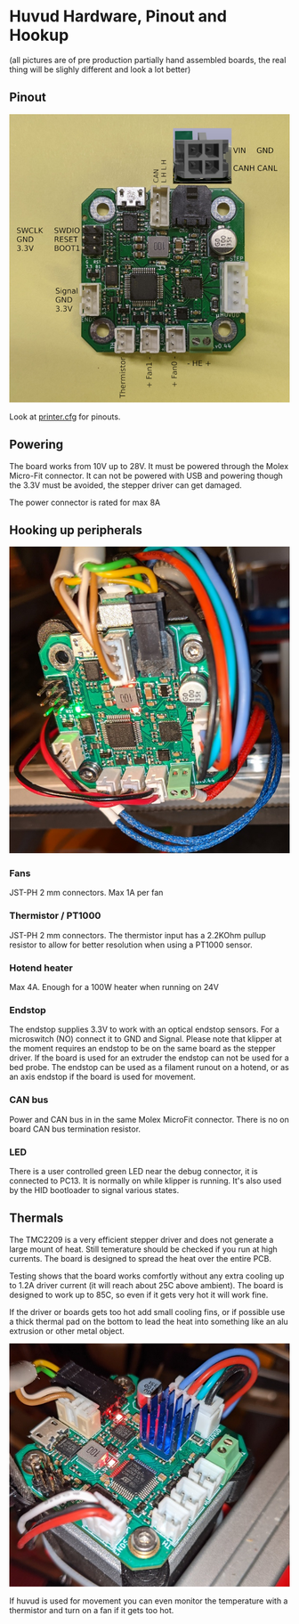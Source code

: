 
# Huvud Hardware, Pinout and Hookup

(all pictures are of pre production partially hand assembled boards, the real thing will be slighly different and look a lot better)

## Pinout 

![Pinout](045pinout.jpg)

Look at [printer.cfg](printer.cfg) for pinouts.


## Powering

The board works from 10V up to 28V. It must be powered through the Molex Micro-Fit connector. It can not be powered with USB and powering though the 3.3V must be avoided, the stepper driver can get damaged.

The power connector is rated for max 8A

## Hooking up peripherals

![Huvud on hotend](hotendbackside.jpg)


### Fans

JST-PH 2 mm connectors. Max 1A per fan

### Thermistor / PT1000

JST-PH 2 mm connectors. The thermistor input has a 2.2KOhm pullup resistor to allow for better resolution when using a PT1000 sensor.

### Hotend heater

Max 4A. Enough for a 100W heater when running on 24V

### Endstop

The endstop supplies 3.3V to work with an optical endstop sensors. For a microswitch (NO) connect it to GND and Signal.
Please note that klipper at the moment requires an endstop to be on the same board as the stepper driver. If the board is used for an extruder the endstop can not be used for a bed probe. The endstop can be used as a filament runout on a hotend, or as an axis endstop if the board is used for movement.

### CAN bus

Power and CAN bus in in the same Molex MicroFit connector.
There is no on board CAN bus termination resistor.

### LED

There is a user controlled green LED near the debug connector, it is connected to PC13. It is normally on while klipper is running. It's also used by the HID bootloader to signal various states.

## Thermals

The TMC2209 is a very efficient stepper driver and does not generate a large mount of heat. Still temerature should be checked if you run at high currents. The board is designed to spread the heat over the entire PCB. 

Testing shows that the board works comfortly without any extra cooling up to 1.2A driver current (it will reach about 25C above ambient). The board is designed to work up to 85C, so even if it gets very hot it will work fine. 

If the driver or boards gets too hot add small cooling fins, or if possible use a thick thermal pad on the bottom to lead the heat into something like an alu extrusion or other metal object.

![IDEX x axis with cooling fins](idexxaxis.jpg)

If huvud is used for movement you can even monitor the temperature with a thermistor and turn on a fan if it gets too hot. 

